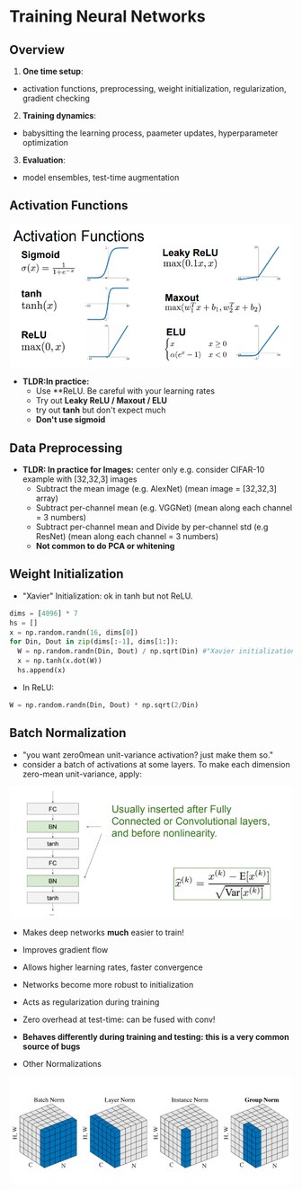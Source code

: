 # Training Neural Networks

## Overview
1. **One time setup**: 
  - activation functions, preprocessing, weight initialization, regularization, gradient checking
2. **Training dynamics**:
  - babysitting the learning process, paameter updates, hyperparameter optimization
3. **Evaluation**:
  - model ensembles, test-time augmentation

## Activation Functions
<p align="center">
<img src="https://github.com/kkoo1122/Learning-From-cs231/blob/master/image/Activation_functions.png" alt="drawing" width="600"/>
</p>

- **TLDR:In practice:**
  - Use **ReLU. Be careful with your learning rates
  - Try out **Leaky ReLU / Maxout / ELU**
  - try out **tanh** but don't expect much
  - **Don't use sigmoid**

## Data Preprocessing
- **TLDR: In practice for Images:** center only
e.g. consider CIFAR-10 example with [32,32,3] images
  - Subtract the mean image (e.g. AlexNet) (mean image = [32,32,3] array)
  - Subtract per-channel mean (e.g. VGGNet) (mean along each channel = 3 numbers)
  - Subtract per-channel mean and Divide by per-channel std (e.g ResNet) (mean along each channel = 3 numbers)
  - **Not common to do PCA or whitening**
  
## Weight Initialization
- "Xavier" Initialization: ok in tanh but not ReLU.
```python
dims = [4096] * 7
hs = []
x = np.random.randn(16, dims[0])
for Din, Dout in zip(dims[:-1], dims[1:]):
  W = np.random.randn(Din, Dout) / np.sqrt(Din) #"Xavier initialization: std = 1/sqrt(Din)
  x = np.tanh(x.dot(W))
  hs.append(x)
```

-  In ReLU:
```python
W = np.random.randn(Din, Dout) * np.sqrt(2/Din)
```

## Batch Normalization
- "you want zero0mean unit-variance activation? just make them so."
- consider a batch of activations at some layers. To make each dimension zero-mean unit-variance, apply: 

<p align="center">
<img src="https://github.com/kkoo1122/Learning-From-cs231/blob/master/image/batch_normal_concept.png" alt="drawing" width="600"/>
</p>

- Makes deep networks **much** easier to train!
- Improves gradient flow
- Allows higher learning rates, faster convergence
- Networks become more robust to initialization
- Acts as regularization during training
- Zero overhead at test-time: can be fused with conv!
- **Behaves differently during training and testing: this is a very common source of bugs**

- Other Normalizations
<p align="center">
<img src="https://github.com/kkoo1122/Learning-From-cs231/blob/master/image/concept_of_normalizations.png" alt="drawing" width="600"/>
</p>

